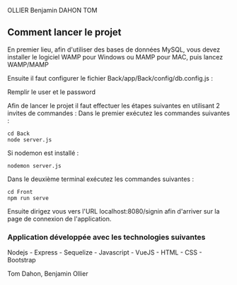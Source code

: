 OLLIER Benjamin
DAHON TOM

## Comment lancer le projet
En premier lieu, afin d'utiliser des bases de données MySQL, vous devez installer le logiciel WAMP pour Windows ou MAMP pour MAC, puis lancez WAMP/MAMP

Ensuite il faut configurer le fichier Back/app/Back/config/db.config.js :

Remplir le user et le password

Afin de lancer le projet il faut effectuer les étapes suivantes en utilisant 2 invites de commandes :
Dans le premier exécutez les commandes suivantes :

```
cd Back
node server.js
```

Si nodemon est installé :
```
nodemon server.js
```
Dans le deuxième terminal exécutez les commandes suivantes :
```
cd Front
npm run serve
```
Ensuite dirigez vous vers l'URL localhost:8080/signin afin d'arriver sur la page de connexion de l'application.

### Application développée avec les technologies suivantes
Nodejs - Express - Sequelize - Javascript - VueJS - HTML - CSS - Bootstrap

Tom Dahon, Benjamin Ollier


